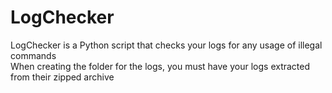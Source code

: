 # LogChecker
LogChecker is a Python script that checks your logs for any usage of illegal commands
<br>
When creating the folder for the logs, you must have your logs extracted from their zipped archive
